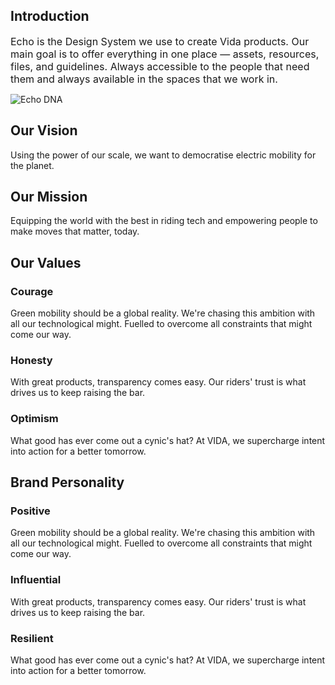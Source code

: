 <h2 style="text-align: left"><strong>Introduction</strong>
</h2>
<p style="text-align: left">
<span style="font-size: 16px">Echo is the Design System we use to create Vida products. Our main goal is to offer everything in one place — assets, resources, files, and guidelines. Always accessible to the people that need them and always available in the spaces that we work in.</span>
</p>
<p style="text-align: left">
<img src="/images/echo-dna.png" alt="Echo DNA">
</p>
<h2 style="text-align: left"><strong>Our Vision</strong>
</h2>
<p style="text-align: left">Using the power of our scale, we want to democratise electric mobility for the planet.
</p>
<h2 style="text-align: left"><strong>Our Mission</strong>
</h2>
<p style="text-align: left">Equipping the world with the best in riding tech and empowering people to make moves that matter, today.
</p>
<h2 style="text-align: left"><strong>Our Values</strong>
</h2>
<h3 style="text-align: left"><strong>Courage</strong>
</h3>
<p style="text-align: left">Green mobility should be a global reality. We're chasing this ambition with all our technological might. Fuelled to overcome all constraints that might come our way.
</p>
<h3 style="text-align: left"><strong>Honesty</strong>
</h3>
<p style="text-align: left">With great products, transparency comes easy. Our riders' trust is what drives us to keep raising the bar.
</p>
<h3 style="text-align: left"><strong>Optimism</strong>
</h3>
<p style="text-align: left">What good has ever come out a cynic's hat? At VIDA, we supercharge intent into action for a better tomorrow.
</p>
<h2 style="text-align: left"><strong>Brand Personality</strong>
</h2>
<p style="text-align: left">
</p>
<h3 style="text-align: left"><strong>Positive</strong>
</h3>
<p style="text-align: left">Green mobility should be a global reality. We're chasing this ambition with all our technological might. Fuelled to overcome all constraints that might come our way.
</p>
<h3 style="text-align: left"><strong>Influential</strong>
</h3>
<p style="text-align: left">With great products, transparency comes easy. Our riders' trust is what drives us to keep raising the bar.
</p>
<h3 style="text-align: left"><strong>Resilient</strong>
</h3>
<p style="text-align: left">What good has ever come out a cynic's hat? At VIDA, we supercharge intent into action for a better tomorrow.
</p>